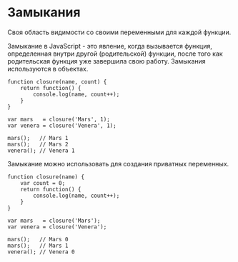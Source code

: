 # Замыкания
Своя область видимости со своими переменными для каждой функции.

Замыкание в JavaScript - это явление, когда вызывается функция, определенная внутри другой (родительской) функции, после того как родительская функция уже завершила свою работу. Замыкания используются в объектах.

    function closure(name, count) {
        return function() {
            console.log(name, count++);
        }
    }

    var mars   = closure('Mars', 1);
    var venera = closure('Venera', 1);

    mars();   // Mars 1
    mars();   // Mars 2
    venera(); // Venera 1

Замыкание можно использовать для создания приватных переменных.

    function closure(name) {
        var count = 0;
        return function() {
            console.log(name, count++);
        }
    }

    var mars   = closure('Mars');
    var venera = closure('Venera');

    mars();   // Mars 0
    mars();   // Mars 1
    venera(); // Venera 0
